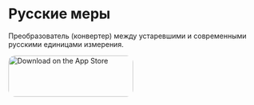 # Русские меры
Преобразователь (конвертер) между устаревшими и современными русскими единицами измерения.

<a href="https://apps.apple.com/us/app/%D1%80%D1%83%D1%81%D1%81%D0%BA%D0%B8%D0%B5-%D0%BC%D0%B5%D1%80%D1%8B/id1638481772?itsct=apps_box_badge&amp;itscg=30200" style="display: inline-block; overflow: hidden; border-radius: 13px; width: 250px; height: 83px;"><img src="https://tools.applemediaservices.com/api/badges/download-on-the-app-store/white/en-us?size=250x83&amp;releaseDate=1664236800&h=b821ce16cc26004bf3fed0867530433a" alt="Download on the App Store" style="border-radius: 13px; width: 250px; height: 83px;"></a>
